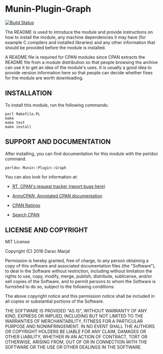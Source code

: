 Munin-Plugin-Graph
==================

[![Build Status](https://travis-ci.org/darac/Munin-Plugin-Graph.svg?branch=master)](https://travis-ci.org/darac/Munin-Plugin-Graph)

The README is used to introduce the module and provide instructions on
how to install the module, any machine dependencies it may have (for
example C compilers and installed libraries) and any other information
that should be provided before the module is installed.

A README file is required for CPAN modules since CPAN extracts the README
file from a module distribution so that people browsing the archive
can use it to get an idea of the module's uses. It is usually a good idea
to provide version information here so that people can decide whether
fixes for the module are worth downloading.


INSTALLATION
------------

To install this module, run the following commands:

	perl Makefile.PL
	make
	make test
	make install

SUPPORT AND DOCUMENTATION
-------------------------

After installing, you can find documentation for this module with the
perldoc command.

	perldoc Munin::Plugin::Graph

You can also look for information at:

 * [RT, CPAN's request tracker (report bugs here)](http://rt.cpan.org/NoAuth/Bugs.html?Dist=Munin-Plugin-Graph)

 * [AnnoCPAN, Annotated CPAN documentation](http://annocpan.org/dist/Munin-Plugin-Graph)

 * [CPAN Ratings](http://cpanratings.perl.org/d/Munin-Plugin-Graph)

 * [Search CPAN](http://search.cpan.org/dist/Munin-Plugin-Graph/)


LICENSE AND COPYRIGHT
---------------------

MIT License

Copyright (C) 2016 Darac Marjal

Permission is hereby granted, free of charge, to any person obtaining a copy
of this software and associated documentation files (the "Software"), to deal
in the Software without restriction, including without limitation the rights
to use, copy, modify, merge, publish, distribute, sublicense, and/or sell
copies of the Software, and to permit persons to whom the Software is
furnished to do so, subject to the following conditions:

The above copyright notice and this permission notice shall be included in all
copies or substantial portions of the Software.

THE SOFTWARE IS PROVIDED "AS IS", WITHOUT WARRANTY OF ANY KIND, EXPRESS OR
IMPLIED, INCLUDING BUT NOT LIMITED TO THE WARRANTIES OF MERCHANTABILITY,
FITNESS FOR A PARTICULAR PURPOSE AND NONINFRINGEMENT. IN NO EVENT SHALL THE
AUTHORS OR COPYRIGHT HOLDERS BE LIABLE FOR ANY CLAIM, DAMAGES OR OTHER
LIABILITY, WHETHER IN AN ACTION OF CONTRACT, TORT OR OTHERWISE, ARISING FROM,
OUT OF OR IN CONNECTION WITH THE SOFTWARE OR THE USE OR OTHER DEALINGS IN THE
SOFTWARE.
